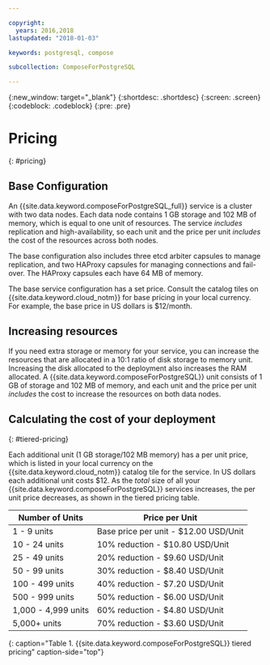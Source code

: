 ```yaml
---

copyright:
  years: 2016,2018
lastupdated: "2018-01-03"

keywords: postgresql, compose

subcollection: ComposeForPostgreSQL

---
```


{:new_window: target="_blank"}
{:shortdesc: .shortdesc}
{:screen: .screen}
{:codeblock: .codeblock}
{:pre: .pre}

# Pricing
{: #pricing}

## Base Configuration

An {{site.data.keyword.composeForPostgreSQL_full}} service is a cluster with two data nodes. Each data node contains 1 GB storage and 102 MB of memory, which is equal to one unit of resources. The service _includes_ replication and high-availability, so each unit and the price per unit _includes_ the cost of the resources across both nodes.

The base configuration also includes three etcd arbiter capsules to manage replication, and two HAProxy capsules for managing connections and fail-over. The HAProxy capsules each have 64 MB of memory.

The base service configuration has a set price. Consult the catalog tiles on {{site.data.keyword.cloud_notm}} for base pricing in your local currency. For example, the base price in US dollars is $12/month.

## Increasing resources

If you need extra storage or memory for your service, you can increase the resources that are allocated in a 10:1 ratio of disk storage to memory unit. Increasing the disk allocated to the deployment also increases the RAM allocated. A {{site.data.keyword.composeForPostgreSQL}} unit consists of 1 GB of storage and 102 MB of memory, and each unit and the price per unit _includes_ the cost to increase the resources on both data nodes.

## Calculating the cost of your deployment
{: #tiered-pricing}

Each additional unit (1 GB storage/102 MB memory) has a per unit price, which is listed in your local currency on the {{site.data.keyword.cloud_notm}} catalog tile for the service. In US dollars each additional unit costs $12. As the _total_ size of all your {{site.data.keyword.composeForPostgreSQL}} services increases, the per unit price decreases, as shown in the tiered pricing table.

Number of Units|Price per Unit
----------|-----------
1 - 9 units|Base price per unit - $12.00 USD/Unit
10 - 24 units|10% reduction - $10.80 USD/Unit
25 - 49 units|20% reduction - $9.60 USD/Unit
50 - 99 units|30% reduction - $8.40 USD/Unit
100 - 499 units|40% reduction - $7.20 USD/Unit
500 - 999 units|50% reduction - $6.00 USD/Unit
1,000 - 4,999 units|60% reduction - $4.80 USD/Unit
5,000+ units|70% reduction - $3.60 USD/Unit
{: caption="Table 1. {{site.data.keyword.composeForPostgreSQL}} tiered pricing" caption-side="top"}
